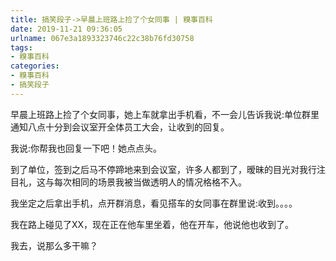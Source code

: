 ```yaml
---
title: 搞笑段子->早晨上班路上捡了个女同事 | 糗事百科
date: 2019-11-21 09:36:05
urlname: 067e3a1893323746c22c38b76fd30758
tags: 
- 糗事百科
categories:
- 糗事百科
- 搞笑段子
---
```

早晨上班路上捡了个女同事，她上车就拿出手机看，不一会儿告诉我说:单位群里通知八点十分到会议室开全体员工大会，让收到的回复。

我说:你帮我也回复一下吧！她点点头。

到了单位，签到之后马不停蹄地来到会议室，许多人都到了，暧昧的目光对我行注目礼，这与每次相同的场景我被当做透明人的情况格格不入。

我坐定之后拿出手机，点开群消息，看见搭车的女同事在群里说:收到。。。。

我在路上碰见了XX，现在正在他车里坐着，他在开车，他说他也收到了。

我去，说那么多干嘛？


